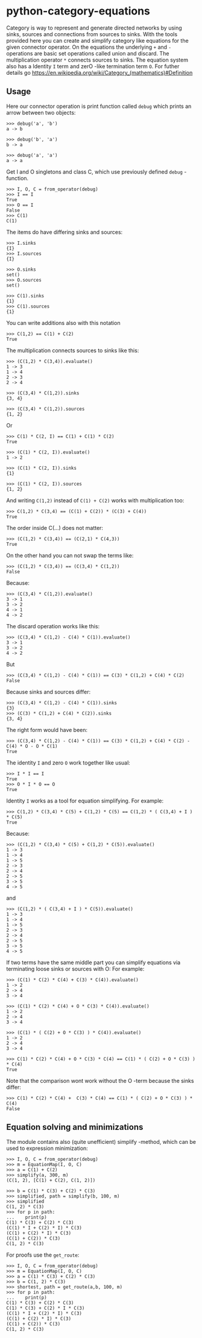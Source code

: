 
# python-category-equations

Category is way to represent and generate directed networks by using sinks, 
sources and connections from sources to sinks. With the tools provided here you can
create and simplify category like equations for the given connector operator.
On the equations the underlying `+` and `-` operations are basic set operations
called union and discard. The multiplication operator `*` connects sources to sinks.
The equation system also has a Identity `I` term and zerO -like termination term `O`.
For futher details go https://en.wikipedia.org/wiki/Category_(mathematics)#Definition

## Usage


Here our connector operation is print function called `debug` which
prints an arrow between two objects:

    >>> debug('a', 'b')
    a -> b

    >>> debug('b', 'a')
    b -> a

    >>> debug('a', 'a')
    a -> a

Get I and O singletons and class C, which use previously defined `debug` -function.

    >>> I, O, C = from_operator(debug)
    >>> I == I
    True
    >>> O == I
    False
    >>> C(1)
    C(1)

The items do have differing sinks and sources:

    >>> I.sinks
    {I}
    >>> I.sources
    {I}

    >>> O.sinks
    set()
    >>> O.sources
    set()

    >>> C(1).sinks
    {1}
    >>> C(1).sources
    {1}


You can write additions also with this notation

    >>> C(1,2) == C(1) + C(2)
    True


The multiplication connects sources to sinks like this:

    >>> (C(1,2) * C(3,4)).evaluate()
    1 -> 3
    1 -> 4
    2 -> 3
    2 -> 4

    >>> (C(3,4) * C(1,2)).sinks
    {3, 4}

    >>> (C(3,4) * C(1,2)).sources
    {1, 2}

Or

    >>> C(1) * C(2, I) == C(1) + C(1) * C(2)
    True

    >>> (C(1) * C(2, I)).evaluate()
    1 -> 2

    >>> (C(1) * C(2, I)).sinks
    {1}

    >>> (C(1) * C(2, I)).sources
    {1, 2}

And writing `C(1,2)` instead of `C(1) + C(2)` works with multiplication too:

    >>> C(1,2) * C(3,4) == (C(1) + C(2)) * (C(3) + C(4))
    True

The order inside C(...) does not matter:

    >>> (C(1,2) * C(3,4)) == (C(2,1) * C(4,3))
    True

On the other hand you can not swap the terms like:

    >>> (C(1,2) * C(3,4)) == (C(3,4) * C(1,2))
    False

Because:

    >>> (C(3,4) * C(1,2)).evaluate()
    3 -> 1
    3 -> 2
    4 -> 1
    4 -> 2

The discard operation works like this:

    >>> (C(3,4) * C(1,2) - C(4) * C(1)).evaluate()
    3 -> 1
    3 -> 2
    4 -> 2

But

    >>> (C(3,4) * C(1,2) - C(4) * C(1)) == C(3) * C(1,2) + C(4) * C(2)
    False

Because sinks and sources differ:

    >>> (C(3,4) * C(1,2) - C(4) * C(1)).sinks
    {3}
    >>> (C(3) * C(1,2) + C(4) * C(2)).sinks
    {3, 4}

The right form would have been:

    >>> (C(3,4) * C(1,2) - C(4) * C(1)) == C(3) * C(1,2) + C(4) * C(2) - C(4) * O - O * C(1)
    True


The identity `I` and zero `O` work together like usual:

    >>> I * I == I
    True
    >>> O * I * O == O
    True


Identity `I` works as a tool for equation simplifying.
For example:

    >>> C(1,2) * C(3,4) * C(5) + C(1,2) * C(5) == C(1,2) * ( C(3,4) + I ) * C(5)
    True

Because:

    >>> (C(1,2) * C(3,4) * C(5) + C(1,2) * C(5)).evaluate()
    1 -> 3
    1 -> 4
    1 -> 5
    2 -> 3
    2 -> 4
    2 -> 5
    3 -> 5
    4 -> 5

and

    >>> (C(1,2) * ( C(3,4) + I ) * C(5)).evaluate()
    1 -> 3
    1 -> 4
    1 -> 5
    2 -> 3
    2 -> 4
    2 -> 5
    3 -> 5
    4 -> 5

If two terms have the same middle part you can simplify equations
via terminating loose sinks or sources with O:
For example:

    >>> (C(1) * C(2) * C(4) + C(3) * C(4)).evaluate()
    1 -> 2
    2 -> 4
    3 -> 4

    >>> (C(1) * C(2) * C(4) + O * C(3) * C(4)).evaluate()
    1 -> 2
    2 -> 4
    3 -> 4

    >>> (C(1) * ( C(2) + O * C(3) ) * C(4)).evaluate()
    1 -> 2
    2 -> 4
    3 -> 4

    >>> C(1) * C(2) * C(4) + O * C(3) * C(4) == C(1) * ( C(2) + O * C(3) ) * C(4)
    True


Note that the comparison wont work without the O -term because the sinks differ:

    >>> C(1) * C(2) * C(4) +  C(3) * C(4) == C(1) * ( C(2) + O * C(3) ) * C(4)
    False

## Equation solving and minimizations

The module contains also (quite unefficient) simplify -method, which can be used to expression minimization:

    >>> I, O, C = from_operator(debug)
    >>> m = EquationMap(I, O, C)
    >>> a = C(1) + C(2)
    >>> simplify(a, 300, m)
    (C(1, 2), [C(1) + C(2), C(1, 2)])

    >>> b = C(1) * C(3) + C(2) * C(3)
    >>> simplified, path = simplify(b, 100, m)
    >>> simplified
    C(1, 2) * C(3)
    >>> for p in path:
    ...    print(p)
    C(1) * C(3) + C(2) * C(3)
    (C(1) * I + C(2) * I) * C(3)
    (C(1) + C(2) * I) * C(3)
    (C(1) + C(2)) * C(3)
    C(1, 2) * C(3)


For proofs use the `get_route`:

    >>> I, O, C = from_operator(debug)
    >>> m = EquationMap(I, O, C)
    >>> a = C(1) * C(3) + C(2) * C(3)
    >>> b = C(1, 2) * C(3)
    >>> shortest, path = get_route(a,b, 100, m)
    >>> for p in path:
    ...    print(p)
    C(1) * C(3) + C(2) * C(3)
    C(1) * C(3) + C(2) * I * C(3)
    (C(1) * I + C(2) * I) * C(3)
    (C(1) + C(2) * I) * C(3)
    (C(1) + C(2)) * C(3)
    C(1, 2) * C(3)


    
